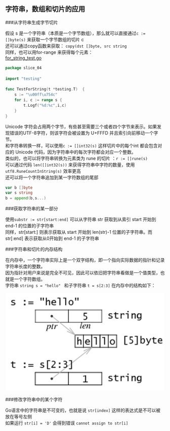字符串，数组和切片的应用
-

###从字符串生成字节切片
  
假设 s 是一个字符串（本质是一个字节数组），那么就可以直接通过`c := []byte(s)` 来获取一个字节数组的切片 c    
还可以通过copy函数来获取： `copy(dst []byte, src string`   
同样，也可以用for-range 来获得每个元素：  
[for_string_test.go](study_source/slice_04/for_string_test.go)    
```go
package slice_04

import "testing"

func TestForString(t *testing.T)  {
    s := "\u00ff\u754c"
	for i, c := range s {
		t.Logf("%d:%c",i,c)
    }
}
```   
Unicode 字符会占用两个字节，有些甚至需要三个或者四个字节来表示。如果发现错误的UTF-8字符，则该字符会被设置为 U+FFFD 并且索引向前移动一个字节。   
和字符串转换一样，可以使用`c := []int32(s)` 这样切片中的每个int 都会包含对应的 Unicode 代码，因为字符串中的每次字符都会对应一个整数。   
类似的，也可以将字符串转换为元素类为 rune 的切片 ：`r := []rune(s)`   
可以通过代码 `len([]int32(s))` 来获得字符串中字符的数量，使用 `utf8.RuneCountInString(s)` 效率更高    
还可以将一个字符串追加到某一字符数组的尾部  
```go
var b []byte
var s string
b = append(b,s...)
```    

###获取字符串的某一部分

使用`substr := str[start:end]` 可以从字符串 str 获取到从索引 start 开始到 end-1 的位置的子字符串   
同样，str[start:] 则表示获取从 start 开始到 len(str)-1 位置的子字符串。而 str[:end] 表示获取从0开始到 end-1 的子字符串     

###字符串和切片的内存结构

在内存中，一个字符串实际上是一个双字结构，即一个指向实际数据的指针和记录字符串长度的整数。   
因为指针对用户来说是完全不可见，因此可以依旧把字符串看做是一个值类型，也就是一个字符数组。   
字符串 `string s = "hello" ` 和子字符串 `t = s[2:3]` 在内存中的结构如下：   

![](pic/note_43/string_slice.png)   

###修改字符串中的某个字符

Go语言中的字符串是不可变的，也就是说 `str[index]` 这样的表达式是不可以被放在等号左侧    
如果运行 `str[i] = 'D'` 会得到错误 `cannot assign to str[i]` 














